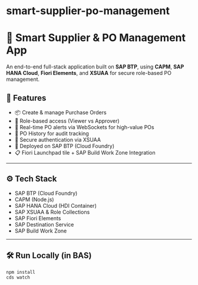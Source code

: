 # smart-supplier-po-management


# 🚀 Smart Supplier & PO Management App

An end-to-end full-stack application built on **SAP BTP**, using **CAPM**, **SAP HANA Cloud**, **Fiori Elements**, and **XSUAA** for secure role-based PO management.


## 📌 Features

- 📦 Create & manage Purchase Orders
- 👥 Role-based access (Viewer vs Approver)
- 🔔 Real-time PO alerts via WebSockets for high-value POs
- 📜 PO History for audit tracking
- 🔐 Secure authentication via XSUAA
- 🚀 Deployed on SAP BTP (Cloud Foundry)
- 📋 Fiori Launchpad tile + SAP Build Work Zone Integration

---

## ⚙️ Tech Stack

- SAP BTP (Cloud Foundry)
- CAPM (Node.js)
- SAP HANA Cloud (HDI Container)
- SAP XSUAA & Role Collections
- SAP Fiori Elements
- SAP Destination Service
- SAP Build Work Zone

---

## 🛠️ Run Locally (in BAS)

```bash
npm install
cds watch


